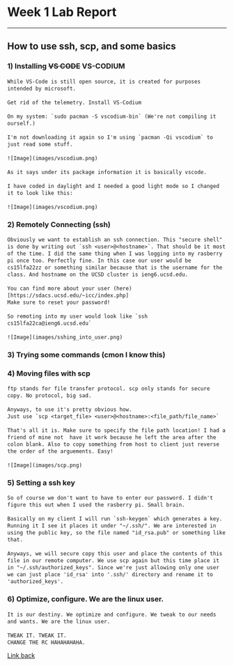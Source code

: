 
# Week 1 Lab Report
---

## How to use ssh, scp, and some basics

 
 ### 1) Installing ~~VS CODE~~ VS-CODIUM

    While VS-Code is still open source, it is created for purposes intended by microsoft.
   
    Get rid of the telemetry. Install VS-Codium
   
    On my system: `sudo pacman -S vscodium-bin` (We're not compiling it ourself.)
    
    I'm not downloading it again so I'm using `pacman -Qi vscodium` to just read some stuff.
   
    ![Image](images/vscodium.png)
    
    As it says under its package information it is basically vscode.

    I have coded in daylight and I needed a good light mode so I changed it to look like this:
    
    ![Image](images/vscodium.png)

 
 ### 2) Remotely Connecting (ssh)

    Obviously we want to establish an ssh connection. This "secure shell" is done by writing out `ssh <user>@<hostname>`. That should be it most of the time. I did the same thing when I was logging into my rasberry pi once too. Perfectly fine. In this case our user would be cs15lfa22zz or something similar because that is the username for the class. And hostname on the UCSD cluster is ieng6.ucsd.edu. 
    
    You can find more about your user (here)[https://sdacs.ucsd.edu/~icc/index.php]
    Make sure to reset your password!

    So remoting into my user would look like `ssh cs15lfa22ca@ieng6.ucsd.edu`
    
    ![Image](images/sshing_into_user.png)


 ### 3) Trying some commands (cmon I know this)
    



 ### 4) Moving files with scp

    ftp stands for file transfer protocol. scp only stands for secure copy. No protocol, big sad.

    Anyways, to use it's pretty obvious how. 
    Just use `scp <target_file> <user>@<hostname>:<file_path/file_name>`

    That's all it is. Make sure to specify the file path location! I had a friend of mine not  have it work because he left the area after the colon blank. Also to copy something from host to client just reverse the order of the arguements. Easy!

    ![Image](images/scp.png)

 ### 5) Setting a ssh key
 
    So of course we don't want to have to enter our password. I didn't figure this out when I used the rasberry pi. Small brain.

    Basically on my client I will run `ssh-keygen` which generates a key. Running it I see it places it under "~/.ssh/". We are interested in using the public key, so the file named "id_rsa.pub" or something like that.

    Anyways, we will secure copy this user and place the contents of this file in our remote computer. We use scp again but this time place it in "~/.ssh/authorized_keys". Since we're just allowing only one user we can just place 'id_rsa' into '.ssh/' directory and rename it to 'authorized_keys'.
    





 ### 6) Optimize, configure. We are the linux user. 
 
    It is our destiny. We optimize and configure. We tweak to our needs and wants. We are the linux user.
    
    TWEAK IT. TWEAK IT.
    CHANGE THE RC HAHAHAHAHA.




[Link back](index.md)
